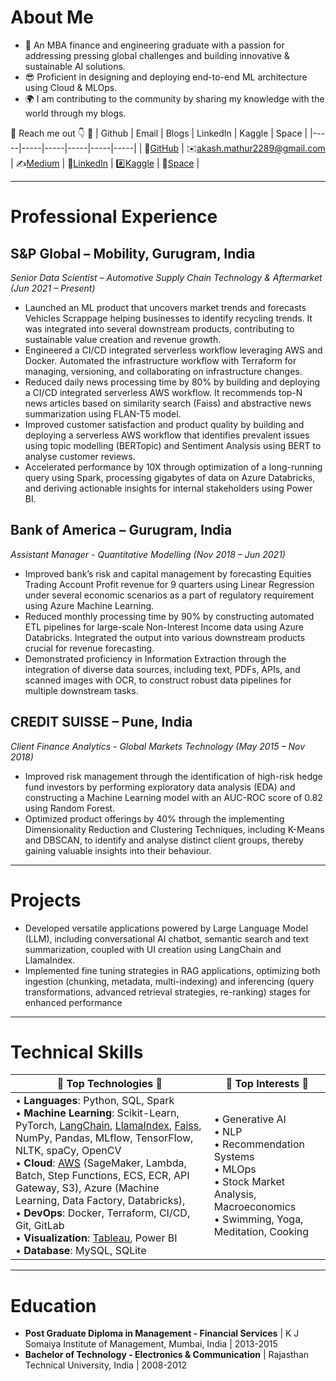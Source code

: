 # About Me
- 🌱 An MBA finance and engineering graduate with a passion for addressing pressing global challenges and building innovative & sustainable AI solutions.
- 😎 Proficient in designing and deploying end-to-end ML architecture using Cloud & MLOps.
- 🌍 I am contributing to the community by sharing my knowledge with the world through my blogs.

🔘 Reach me out 👇 🔘
| Github | Email | Blogs | LinkedIn | Kaggle | Space | 
|-----|-----|-----|-----|-----|-----| 
| 💼[GitHub](https://github.com/akashmathur-2212) | ✉️[akash.mathur2289@gmail.com](mailto:akash.mathur2289@gmail.com) | ✍️[Medium](https://akash-mathur.medium.com/) | 🏢[LinkedIn](https://www.linkedin.com/in/akashmathur22/) | #️⃣[Kaggle](https://www.kaggle.com/akashmathur2212) | 🤗[Space](https://huggingface.co/akash2212) |

---------------------

# Professional Experience

## S&P Global – Mobility, Gurugram, India
*Senior Data Scientist – Automotive Supply Chain Technology & Aftermarket (Jun 2021 – Present)*

- Launched an ML product that uncovers market trends and forecasts Vehicles Scrappage helping businesses to identify recycling trends. It was integrated into several downstream products, contributing to sustainable value creation and revenue growth.
- Engineered a CI/CD integrated serverless workflow leveraging AWS and Docker. Automated the infrastructure workflow with Terraform for managing, versioning, and collaborating on infrastructure changes.
- Reduced daily news processing time by 80% by building and deploying a CI/CD integrated serverless AWS workflow. It recommends top-N news articles based on similarity search (Faiss) and abstractive news summarization using FLAN-T5 model. 
- Improved customer satisfaction and product quality by building and deploying a serverless AWS workflow that identifies prevalent issues using topic modelling (BERTopic) and Sentiment Analysis using BERT to analyse customer reviews. 
- Accelerated performance by 10X through optimization of a long-running query using Spark, processing gigabytes of data on Azure Databricks, and deriving actionable insights for internal stakeholders using Power BI.

## Bank of America – Gurugram, India
*Assistant Manager - Quantitative Modelling (Nov 2018 – Jun 2021)*

- Improved bank’s risk and capital management by forecasting Equities Trading Account Profit revenue for 9 quarters using Linear Regression under several economic scenarios as a part of regulatory requirement using Azure Machine Learning. 
- Reduced monthly processing time by 90% by constructing automated ETL pipelines for large-scale Non-Interest Income data using Azure Databricks. Integrated the output into various downstream products crucial for revenue forecasting.
- Demonstrated proficiency in Information Extraction through the integration of diverse data sources, including text, PDFs, APIs, and scanned images with OCR, to construct robust data pipelines for multiple downstream tasks.

## CREDIT SUISSE – Pune, India
*Client Finance Analytics - Global Markets Technology (May 2015 – Nov 2018)*

- Improved risk management through the identification of high-risk hedge fund investors by performing exploratory data analysis (EDA) and constructing a Machine Learning model with an AUC-ROC score of 0.82 using Random Forest.
- Optimized product offerings by 40% through the implementing Dimensionality Reduction and Clustering Techniques, including K-Means and DBSCAN, to identify and analyse distinct client groups, thereby gaining valuable insights into their behaviour.

---------------------

# Projects
- Developed versatile applications powered by Large Language Model (LLM), including conversational AI chatbot, semantic search and text summarization, coupled with UI creation using LangChain and LlamaIndex.
- Implemented fine tuning strategies in RAG applications, optimizing both ingestion (chunking, metadata, multi-indexing) and inferencing (query transformations, advanced retrieval strategies, re-ranking) stages for enhanced performance

---------------------

# Technical Skills

| 🔘 **Top** Technologies 🔘 | 🔘 **Top** Interests 🔘 |
|---------------|--------------|
| • **Languages**: Python, SQL, Spark <br/> • **Machine Learning**: Scikit-Learn, PyTorch, [LangChain](https://github.com/akashmathur-2212/LLMs-playground/tree/main/LangChain-applications), [LlamaIndex](https://github.com/akashmathur-2212/LLMs-playground/tree/main/LlamaIndex-applications), [Faiss](https://github.com/akashmathur-2212/Recommendation-System-Playground), NumPy, Pandas, MLflow, TensorFlow, NLTK, spaCy, OpenCV <br/> • **Cloud**: [AWS](https://github.com/akashmathur-2212/aws-serverless-workflows) (SageMaker, Lambda, Batch, Step Functions, ECS, ECR, API Gateway, S3), Azure (Machine Learning, Data Factory, Databricks), <br/> • **DevOps**: Docker, Terraform, CI/CD, Git, GitLab <br/> • **Visualization**: [Tableau](https://www.credly.com/badges/e1b80197-3e03-4bdb-b124-8282b1713182?source=linked_in_profile), Power BI <br/> • **Database**: MySQL, SQLite <br/> | • Generative AI <br/> • NLP <br/> • Recommendation Systems <br/> • MLOps <br/> • Stock Market Analysis, Macroeconomics <br/> • Swimming, Yoga, Meditation, Cooking <br/>|

---------------------

# Education
- **Post Graduate Diploma in Management - Financial Services** | K J Somaiya Institute of Management, Mumbai, India | 2013-2015 
- **Bachelor of Technology - Electronics & Communication** | Rajasthan Technical University, India | 2008-2012
